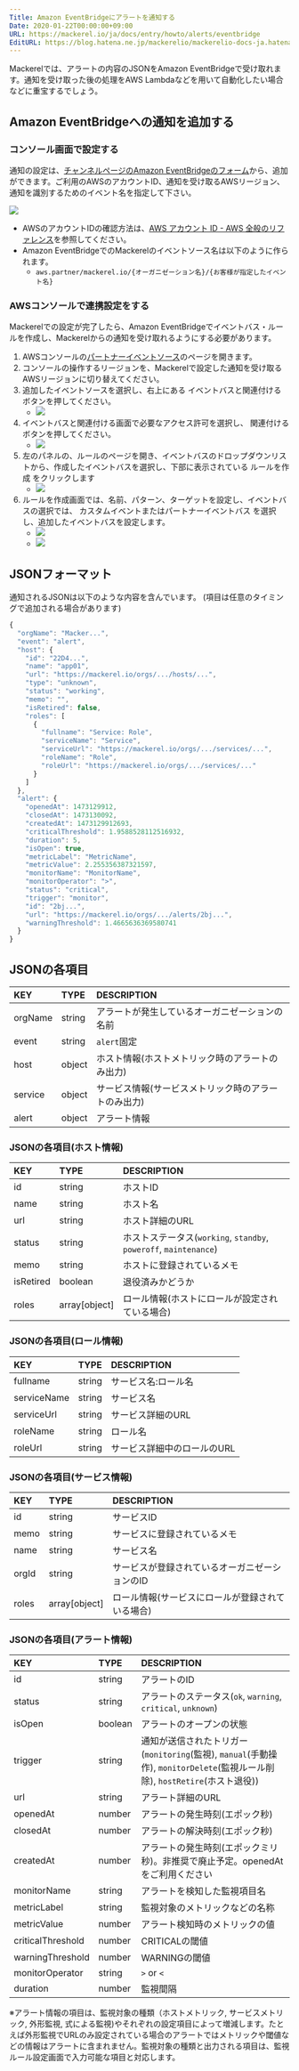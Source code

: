 ```yaml
---
Title: Amazon EventBridgeにアラートを通知する
Date: 2020-01-22T00:00:00+09:00
URL: https://mackerel.io/ja/docs/entry/howto/alerts/eventbridge
EditURL: https://blog.hatena.ne.jp/mackerelio/mackerelio-docs-ja.hatenablog.mackerel.io/atom/entry/26006613498451525
---
```


Mackerelでは、アラートの内容のJSONをAmazon EventBridgeで受け取れます。通知を受け取った後の処理をAWS Lambdaなどを用いて自動化したい場合などに重宝するでしょう。

## Amazon EventBridgeへの通知を追加する

### コンソール画面で設定する

通知の設定は、[チャンネルページのAmazon EventBridgeのフォーム](https://mackerel.io/my/channels?new=amazon-event-bridge)から、追加ができます。ご利用のAWSのアカウントID、通知を受け取るAWSリージョン、通知を識別するためのイベント名を指定して下さい。

<img src="https://cdn-ak.f.st-hatena.com/images/fotolife/m/mackerelio/20191211/20191211105919.png" style="max-width:400px">

- AWSのアカウントIDの確認方法は、[AWS アカウント ID - AWS 全般のリファレンス](https://docs.aws.amazon.com/ja_jp/general/latest/gr/acct-identifiers.html)を参照してください。
- Amazon EventBridgeでのMackerelのイベントソース名は以下のように作られます。
  - `aws.partner/mackerel.io/{オーガニゼーション名}/{お客様が指定したイベント名}`

### AWSコンソールで連携設定をする

Mackerelでの設定が完了したら、Amazon EventBridgeでイベントバス・ルールを作成し、Mackerelからの通知を受け取れるようにする必要があります。

1. AWSコンソールの[パートナーイベントソース](https://console.aws.amazon.com/events/home#/partners)のページを開きます。
2. コンソールの操作するリージョンを、Mackerelで設定した通知を受け取るAWSリージョンに切り替えてください。
3. 追加したイベントソースを選択し、右上にある イベントバスと関連付ける ボタンを押してください。
   - <img src="https://cdn-ak.f.st-hatena.com/images/fotolife/m/mackerelio/20191211/20191211105938_original.png" style="max-width:400px">
4. イベントバスと関連付ける画面で必要なアクセス許可を選択し、 関連付ける ボタンを押してください。
   - <img src="https://cdn-ak.f.st-hatena.com/images/fotolife/m/mackerelio/20191211/20191211105942_original.png" style="max-width:400px">
5. 左のパネルの、ルールのページを開き、イベントバスのドロップダウンリストから、作成したイベントバスを選択し、下部に表示されている ルールを作成 をクリックします
   - <img src="https://cdn-ak.f.st-hatena.com/images/fotolife/m/mackerelio/20191211/20191211105928_original.png" style="max-width:400px">
6. ルールを作成画面では、名前、パターン、ターゲットを設定し、イベントバスの選択では、 カスタムイベントまたはパートナーイベントバス を選択し、追加したイベントバスを設定します。
   - <img src="https://cdn-ak.f.st-hatena.com/images/fotolife/m/mackerelio/20191211/20191211105923_original.png" style="max-width:400px">
   - <img src="https://cdn-ak.f.st-hatena.com/images/fotolife/m/mackerelio/20191211/20191211105932_original.png" style="max-width:400px">

## JSONフォーマット

通知されるJSONは以下のような内容を含んでいます。
(項目は任意のタイミングで追加される場合があります)

```javascript
{
  "orgName": "Macker...",
  "event": "alert",
  "host": {
    "id": "22D4...",
    "name": "app01",
    "url": "https://mackerel.io/orgs/.../hosts/...",
    "type": "unknown",
    "status": "working",
    "memo": "",
    "isRetired": false,
    "roles": [
      {
        "fullname": "Service: Role",
        "serviceName": "Service",
        "serviceUrl": "https://mackerel.io/orgs/.../services/...",
        "roleName": "Role",
        "roleUrl": "https://mackerel.io/orgs/.../services/..."
      }
    ]
  },
  "alert": {
    "openedAt": 1473129912,
    "closedAt": 1473130092,
    "createdAt": 1473129912693, 
    "criticalThreshold": 1.9588528112516932, 
    "duration": 5, 
    "isOpen": true, 
    "metricLabel": "MetricName", 
    "metricValue": 2.255356387321597, 
    "monitorName": "MonitorName", 
    "monitorOperator": ">", 
    "status": "critical", 
    "trigger": "monitor", 
    "id": "2bj...",
    "url": "https://mackerel.io/orgs/.../alerts/2bj...",
    "warningThreshold": 1.4665636369580741
  }
}
```

## JSONの各項目

|KEY|TYPE|DESCRIPTION|
|:--|:--|:-|
|orgName|string|アラートが発生しているオーガニゼーションの名前|
|event|string|`alert`固定|
|host|object|ホスト情報(ホストメトリック時のアラートのみ出力)|
|service|object|サービス情報(サービスメトリック時のアラートのみ出力)
|alert|object|アラート情報|

### JSONの各項目(ホスト情報)

|KEY|TYPE|DESCRIPTION|
|:--|:--|:-|
|id|string|ホストID|
|name|string|ホスト名|
|url|string|ホスト詳細のURL|
|status|string|ホストステータス(`working`, `standby`, `poweroff`, `maintenance`)|
|memo|string|ホストに登録されているメモ|
|isRetired|boolean|退役済みかどうか|
|roles|array[object]|ロール情報(ホストにロールが設定されている場合)|

### JSONの各項目(ロール情報)

|KEY|TYPE|DESCRIPTION|
|:--|:--|:-|
|fullname|string|サービス名:ロール名|
|serviceName|string|サービス名
|serviceUrl|string|サービス詳細のURL|
|roleName|string|ロール名|
|roleUrl|string|サービス詳細中のロールのURL|

### JSONの各項目(サービス情報)

|KEY|TYPE|DESCRIPTION|
|:--|:--|:-|
|id|string|サービスID|
|memo|string|サービスに登録されているメモ|
|name|string|サービス名|
|orgId|string|サービスが登録されているオーガニゼーションのID|
|roles|array[object]|ロール情報(サービスにロールが登録されている場合)|

### JSONの各項目(アラート情報)

|KEY|TYPE|DESCRIPTION|
|:--|:--|:-|
|id|string|アラートのID|
|status|string|アラートのステータス(`ok`, `warning`, `critical`, `unknown`)|
|isOpen|boolean|アラートのオープンの状態|
|trigger|string|通知が送信されたトリガー(`monitoring`(監視), `manual`(手動操作), `monitorDelete`(監視ルール削除), `hostRetire`(ホスト退役))|
|url|string|アラート詳細のURL|
|openedAt|number|アラートの発生時刻(エポック秒)|
|closedAt|number|アラートの解決時刻(エポック秒)|
|createdAt|number|アラートの発生時刻(エポックミリ秒)。非推奨で廃止予定。openedAtをご利用ください|
|monitorName|string|アラートを検知した監視項目名|
|metricLabel|string|監視対象のメトリックなどの名称|
|metricValue|number|アラート検知時のメトリックの値|
|criticalThreshold|number|CRITICALの閾値|
|warningThreshold|number|WARNINGの閾値|
|monitorOperator|string|`>` or `<`|
|duration|number|監視間隔|

※アラート情報の項目は、監視対象の種類（ホストメトリック, サービスメトリック, 外形監視, 式による監視)やそれぞれの設定項目によって増減します。たとえば外形監視でURLのみ設定されている場合のアラートではメトリックや閾値などの情報はアラートに含まれません。監視対象の種類と出力される項目は、監視ルール設定画面で入力可能な項目と対応します。


